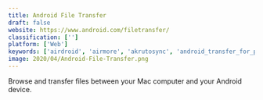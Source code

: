 ```yaml
---
title: Android File Transfer
draft: false 
website: https://www.android.com/filetransfer/
classification: ['']
platform: ['Web']
keywords: ['airdroid', 'airmore', 'akrutosync', 'android_transfer_for_pc', 'commander_one', 'coolmuster_android_assistant', 'feem', 'framadrop', 'lanxchange', 'liwi', 'mobikin_assistant_for_android', 'mobizen', 'mymobiler', 'myphoneexplorer', 'openmtp', 'psitransfer', 'qttabbar', 'samsung_sidesync', 'send_anywhere', 'wondershare_mobilego']
image: 2020/04/Android-File-Transfer.png
---
```

Browse and transfer files between your Mac computer and your Android device.